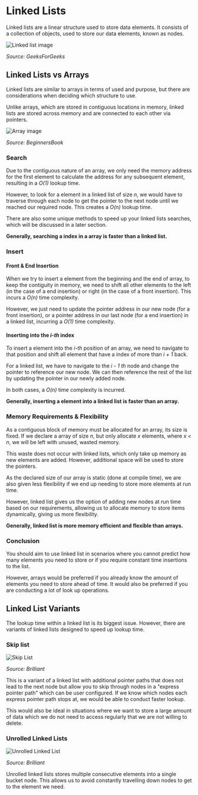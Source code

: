 # Linked Lists
Linked lists are a linear structure used to store data elements. 
It consists of a collection of objects, used to store our data elements, known as nodes.

![Linked list image](https://media.geeksforgeeks.org/wp-content/cdn-uploads/20230726162542/Linked-List-Data-Structure.png)

*Source: GeeksForGeeks*

## Linked Lists vs Arrays
Linked lists are similar to arrays in 
terms of used and purpose, but there are considerations when deciding which structure to use. 

Unlike arrays, which are stored in contiguous locations in memory,
linked lists are stored across memory and are connected to each other via pointers.

![Array image](https://beginnersbook.com/wp-content/uploads/2018/10/array.jpg)

*Source: BeginnersBook*

### Search

Due to the contiguous nature of an array, we only need the memory address for the first element
to calculate the address for any subsequent element, resulting in a *O(1)* lookup time.

However, to look for a element in a linked list of size *n*, we would have to traverse through each node
to get the pointer to the next node until we reached our required node. This creates a *O(n)* lookup time.

There are also some unique methods to speed up your linked lists searches, which will be discussed in a later section.

**Generally, searching a index in a array is faster than a linked list.**

### Insert

#### Front & End Insertion
When we try to insert a element from the beginning and the end of array, to keep the contiguity in memory,
we need to shift all other elements to the left (in the case of a end insertion)
or right (in the case of a front insertion). This incurs a *O(n)* time complexity.

However, we just need to update the pointer address in our new node (for a front insertion), or a 
pointer address in our last node (for a end insertion) in a linked list, incurring a *O(1)* time complexity.

#### Inserting into the *i-th* index
To insert a element into the *i-th* position of an array, we need to navigate to that position and shift all element
that have a index of more than *i + 1* back.

For a linked list, we have to navigate to the *i - 1 th* node and change the pointer to reference our new node. 
We can then reference the rest of the list by updating the pointer in our newly added node.

In both cases, a *O(n)* time complexity is incurred.

**Generally, inserting a element into a linked list is faster than an array.**

### Memory Requirements & Flexibility
As a contiguous block of memory must be allocated for an array, its size is fixed.
If we declare a array of size *n*, but only allocate *x* elements, where *x < n*, 
we will be left with unused, wasted memory.

This waste does not occur with linked lists, which only take up memory as new elements are added.
However, additional space will be used to store the pointers. 

As the declared size of our array is static (done at compile time), we are also given less flexibility if 
we end up needing to store more elements at run time.

However, linked list gives us the option of adding new nodes at run time based on our requirements, 
allowing us to allocate memory to store items dynamically, giving us more flexibility.

**Generally, linked list is more memory efficient and flexible than arrays.**

### Conclusion
You should aim to use linked list in scenarios where you cannot predict how many elements you need to store
or if you require constant time insertions to the list.

However, arrays would be preferred if you already know the amount of elements you need to store ahead of time. 
It would also be preferred if you are conducting a lot of look up operations.

## Linked List Variants
The lookup time within a linked list is its biggest issue.
However, there are variants of linked lists designed to speed up lookup time.

### Skip list

![Skip List](https://upload.wikimedia.org/wikipedia/commons/thumb/8/86/Skip_list.svg/800px-Skip_list.svg.png)

*Source: Brilliant*

This is a variant of a linked list with additional pointer paths that does not lead to the next node 
but allow you to skip through nodes in a "express pointer path" which can be user configured. 
If we know which nodes each express pointer path stops at, we would be able to conduct faster lookup.

This would also be ideal in situations where we want to store a large amount
of data which we do not need to access regularly that we are not willing to delete.

### Unrolled Linked Lists

![Unrolled Linked List](https://ds055uzetaobb.cloudfront.net/brioche/uploads/5LFjevVjNy-ull-new-page.png?width=2400)

*Source: Brilliant*

Unrolled linked lists stores multiple consecutive elements into a single bucket node. 
This allows us to avoid constantly travelling down nodes to get to the element we need.
